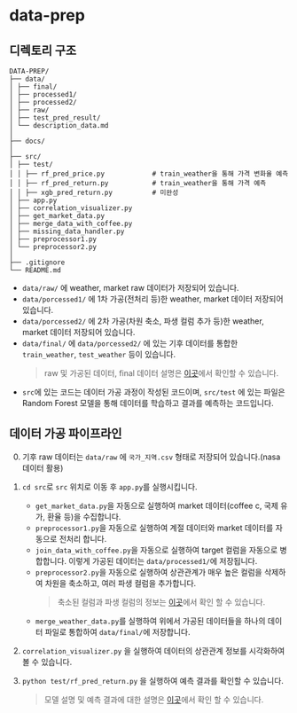 # data-prep

## 디렉토리 구조

```
DATA-PREP/
├── data/
│ ├── final/
│ ├── processed1/
│ ├── processed2/
│ ├── raw/
│ ├── test_pred_result/
│ └── description_data.md
│
├── docs/
│
├── src/
│ ├── test/
│ │ ├── rf_pred_price.py            # train_weather을 통해 가격 변화율 예측
│ │ ├── rf_pred_return.py           # train_weather을 통해 가격 예측
│ │ ├── xgb_pred_return.py          # 미완성
│ ├── app.py
│ ├── correlation_visualizer.py
│ ├── get_market_data.py
│ ├── merge_data_with_coffee.py
│ ├── missing_data_handler.py
│ ├── preprocessor1.py
│ └── preprocessor2.py
│
├── .gitignore
└── README.md
```

-   `data/raw/` 에 weather, market raw 데이터가 저장되어 있습니다.
-   `data/porcessed1/` 에 1차 가공(전처리 등)한 weather, market 데이터 저장되어 있습니다.
-   `data/porcessed2/` 에 2차 가공(차원 축소, 파생 컬럼 추가 등)한 weather, market 데이터 저장되어 있습니다.
-   `data/final/` 에 `data/porcessed2/` 에 있는 기후 데이터를 통합한 `train_weather`, `test_weather` 등이 있습니다.
    > raw 및 가공된 데이터, final 데이터 설명은 [이곳](https://github.com/MJU-Capstone-2025/data-prep/blob/f-weatherNmarket/docs/description_data.md)에서 확인할 수 있습니다.
-   `src`에 있는 코드는 데이터 가공 과정이 작성된 코드이며, `src/test` 에 있는 파일은 Random Forest 모델을 통해 데이터를 학습하고 결과를 예측하는 코드입니다.

## 데이터 가공 파이프라인

0. 기후 raw 데이터는 `data/raw` 에 `국가_지역.csv` 형태로 저장되어 있습니다.(nasa 데이터 활용)

1. `cd src`로 `src` 위치로 이동 후 `app.py`를 실행시킵니다.

    - `get_market_data.py`을 자동으로 실행하여 market 데이터(coffee c, 국제 유가, 환율 등)을 수집합니다.
    - `preprocessor1.py`을 자동으로 실행하여 계절 데이터와 market 데이터를 자동으로 전처리 합니다.
    - `join_data_with_coffee.py`을 자동으로 실행하여 target 컬럼을 자동으로 병합합니다. 이렇게 가공된 데이터는 `data/processed1/`에 저장됩니다.
    - `preprocessor2.py`을 자동으로 실행하여 상관관계가 매우 높은 컬럼을 삭제하여 차원을 축소하고, 여러 파생 컬럼을 추가합니다.
        > 축소된 컬럼과 파생 컬럼의 정보는 [이곳](https://github.com/MJU-Capstone-2025/data-prep/blob/f-weatherNmarket/docs/description_features.md)에서 확인 할 수 있습니다.
    - `merge_weather_data.py`를 실행하여 위에서 가공된 데이터들을 하나의 데이터 파일로 통합하여 `data/final/`에 저장합니다.

2. `correlation_visualizer.py` 을 실행하여 데이터의 상관관계 정보를 시각화하여 볼 수 있습니다.

3. `python test/rf_pred_return.py` 을 실행하여 예측 결과를 확인할 수 있습니다.
    > 모델 설명 및 예측 결과에 대한 설명은 [이곳](https://github.com/MJU-Capstone-2025/data-prep/blob/f-weatherNmarket/docs/rf_model_description.md)에서 확인 할 수 있습니다.

